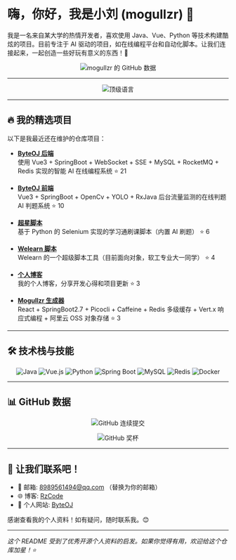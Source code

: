 # 嗨，你好，我是小刘 (mogullzr) 👋

我是一名来自某大学的热情开发者，喜欢使用 Java、Vue、Python 等技术构建酷炫的项目。目前专注于 AI 驱动的项目，如在线编程平台和自动化脚本。让我们连接起来，一起创造一些好玩有意义的东西！🚀

<p align="center">
  <img src="https://github-readme-stats.vercel.app/api?username=mogullzr&show_icons=true&theme=dark&hide_border=true&bg_color=0d1117&title_color=ffffff&text_color=9ea5b3&hide=stars,commits,prs,issues&width=100%" alt="mogullzr 的 GitHub 数据" />
</p>

---

<p align="center">
  <img src="https://github-readme-stats.vercel.app/api/top-langs/?username=mogullzr&layout=compact&theme=dark&hide_border=true&bg_color=0d1117&title_color=ffffff&text_color=9ea5b3&width=100%" alt="顶级语言" />
</p>

---

## 🔥 我的精选项目

以下是我最近还在维护的仓库项目：

- **[ByteOJ 后端](https://github.com/mogullzr/byteoj_backend)**  
  使用 Vue3 + SpringBoot + WebSocket + SSE + MySQL + RocketMQ + Redis 实现的智能 AI 在线编程系统 ⭐ 21

- **[ByteOJ 前端](https://github.com/mogullzr/byteoj_fronted)**  
  Vue3 + SpringBoot + OpenCv + YOLO + RxJava 后台流量监测的在线判题 AI 判题系统 ⭐ 10

- **[超星脚本](https://github.com/mogullzr/chaoxingScript)**  
  基于 Python 的 Selenium 实现的学习通刷课脚本（内置 AI 刷题） ⭐ 6

- **[Welearn 脚本](https://github.com/mogullzr/Welearn_Script)**  
  Welearn 的一个超级脚本工具（目前面向对象，软工专业大一同学） ⭐ 4

- **[个人博客](https://github.com/mogullzr/mogullzr.github.io)**  
  我的个人博客，分享开发心得和项目更新 ⭐ 3

- **[Mogullzr 生成器](https://github.com/mogullzr/mogullzr-generater)**  
  React + SpringBoot2.7 + Picocli + Caffeine + Redis 多级缓存 + Vert.x 响应式编程 + 阿里云 OSS 对象存储 ⭐ 3

---

## 🛠️ 技术栈与技能

<div align="center">

![Java](https://img.shields.io/badge/-Java-EA2329?style=flat-square&logo=java&logoColor=white)
![Vue.js](https://img.shields.io/badge/-Vue.js-4FC08D?style=flat-square&logo=vue.js&logoColor=white)
![Python](https://img.shields.io/badge/-Python-3776AB?style=flat-square&logo=python&logoColor=white)
![Spring Boot](https://img.shields.io/badge/-Spring%20Boot-6DB33F?style=flat-square&logo=spring&logoColor=white)
![MySQL](https://img.shields.io/badge/-MySQL-4479A1?style=flat-square&logo=mysql&logoColor=white)
![Redis](https://img.shields.io/badge/-Redis-CC0000?style=flat-square&logo=redis&logoColor=white)
![Docker](https://img.shields.io/badge/-Docker-2496ED?style=flat-square&logo=docker&logoColor=white)

</div>

---

## 📊 GitHub 数据

<p align="center">
  <img src="https://github-readme-streak-stats.herokuapp.com/?user=mogullzr&theme=dark&hide_border=true&background=0d1117&stroke=ffffff&ring=ffffff&fire=ffffff&currStreakLabel=ffffff" alt="GitHub 连续提交" />
</p>

<p align="center">
  <img src="https://github-profile-trophy.vercel.app/?username=mogullzr&theme=radical&no-frame=true&no-bg=true&margin-w=4" alt="GitHub 奖杯" />
</p>

---

## 💬 让我们联系吧！

- 📧 邮箱: [8989561494@qq.com](mailto:mogullzr@example.com) （替换为你的邮箱）
- 🌐 博客: [RzCode](https://rzcode.top)
- 📱 个人网站: [ByteOJ](https://www.byteoj.com)

感谢查看我的个人资料！如有疑问，随时联系我。😊

---

*这个 README 受到了优秀开源个人资料的启发。如果你觉得有用，欢迎给这个仓库加星！⭐*
